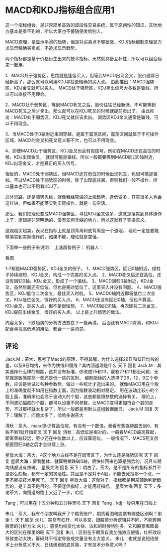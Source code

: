 # MACD和KDJ指标组合应用1
[MACD和KDJ指标组合应用]: (https://articles.zsxq.com/id_4rz6jwsob82w.html)
[url]: (https://t.zsxq.com/AEYJMJI)

这一个指标组合，是非常简单高效的波段性交易系统，属于原创性的知识，其他地方基本是看不到的，所以大家也不要随便发给别人。

MACD原理，是显示平滑的趋势，但是对买卖点不够敏感，KDJ指标编制原理是力求显示精确买卖点，不追求显示趋势。

两个指标都是基于价格衍生出来的技术指标，天然就具备互补性，所以可以组合起来一起用。

1、MACD处于强势区，思路就是逢低买入，但等到MACD出现金叉，股价通常已经新高了，那么就可以利用KDJ寻找更精确的买入点。
由此推出：MACD强势区，KDJ金叉就可以买入。
MACD处于强势区，KDJ卖出信号大多数是骗线，所以可以直接不用理会。

2、MACD处于弱势区，等到MACD死叉之后，股价往往已经新低，不可能等到MACD死叉之后才卖出，那么就可以在KDJ死叉的时候就提前卖出了。
由此推出：MACD处于弱势区，KDJ死叉就应该卖出。
弱势区KDJ金叉通常是骗线，可以不用理会。

3、当MACD处于0轴附近来回穿越，是属于震荡区间，震荡区间就属于不可操作区域，MACD的金叉和死叉意义都不大，也可以不用理会。

4、即使MACD处于强势区，KDJ金叉也会有假信号，例如在MACD还在高位的时候，KDJ出现金叉， 就很可能是骗线，所以一般都要等到MACD回归0轴附近，KDJ出现金叉，才是真正的买入信号。

相反的，MACD处于弱势区，但MACD还在低位的时候出现死叉，也很可能是骗线。不过MACD处于弱势区的时候，除了出现底背离，否则我们一般不操作，所以基本也可以不用看KDJ了。

总体思路，还是顺势思维，就像我经常讲的上涨趋势，逢低做多，其实很多人也会这样讲，但如果不能落实到实际操作，就是一句空话。

那么，我们把理论变成MACD强势区，寻找KDJ金叉做多，这就是落实到具体操作上了，逻辑是非常明确的，没有任何含糊的地方，所以这就有了实操意义。

这跟超买超卖，表现在指标上就是顶背离和底背离是一个道理。
理论一定是要能够落实到实际操作的，如果不能，理论就是空话。

下面举一些例子来说明：
上涨趋势例子：
机器人：

看图

1-7都是MACD强势区，KDJ金叉的例子。
1、MACD强势区，回归0轴附近，绿柱子持续缩短，KDJ金叉，构成一个完美的买入点。
2、MACD死叉后还在高位，还没有回归0轴，KDJ金叉，形成了一个骗线。
3、MACD回归0轴附近，KDJ金叉，虽然后面还有低位，但也是相对低位了，这里买入并没有问题。
4、MACD强势区，KDJ低位二次金叉，最佳买入时机。
5、MACD0轴附近即将低位二次金叉，KDJ低位金叉，很好的买入点。
6、MACD还没有回归0轴，但也不算高，KDJ金叉，是买入点，但不是很理想。
7、MACD回归0轴，再次即将二次金叉，KDJ提前出线金叉，很好的买入点。
以上是上升趋势的做法。

内容太多，下跌趋势的分析方法放在下一篇再讲。
后面还有MACD背离，和KDJ配合寻找高低点的用法，都会一一讲清楚。


## 评论
Jack.M：茶大，思考了Macd的原理，不得其解，为什么选择26日和12日均线的差，以及9日均线，来作为快线和慢线？其内涵道理是什么
天下 回复 Jack.M：其实选择什么样的周期，这并没有标准，你改成25和13，或者27和11都没问题，无非就是敏感度高一些还是低一些的区别。
编制指标的人选择了26，12，9三个参数，应该是尝试过各种参数后，做过一些统计才选出来的。
就像MACD用在个股上的准确度就不如用在指数上面，因为指数波动相对稳定。
用在波动比较小的个股上面，准确率也会高于波动大的个股，这些都是跟参数的选择有关。
理论上，不同波动幅度的个股，都可以设置不同参数，让MACD变得更加符合个股的走势，不过那样就太复杂了，所以一般都是用默认这组数据而已。
Jack.M 回复 天下：理解了，问题太多了，哈哈多谢茶大

清秋：茶大，macd多少算高位呢，有没有一个数值，我看有些强势股去到6，有些不到1就开始死叉
天下 回复 清秋：高低位是相对的，一般看MACD最高算起，距离零轴较远，至少还在中位数以上，应该算高位。
一般情况下，MACS死叉后都要回归0轴之后才会继续上涨。

星辰大海：茶大，4这个地方白线不是在弱市区了，为什么还是强势区呢
天下 回复 星辰大海：要看整体，就算稍微跌破0轴，很快拉回来也算是强势的，况且长期均线都没有跌破。
星辰大海 回复 天下：明白了，茶大。是不是所有的指标都并不是那么刻板，都有一定的灵活性。并且是不是对于A股，不能去死抠那一个点，一定不能把技术用死了。
天下 回复 星辰大海：这就对了，指标都是用来辅助判断趋势的，是工具不是目的，不要迷信指标，才能用好指标。
星辰大海 回复 天下：多谢茶大，向悟道的路上又近了一步，哈哈

Tang：可以用在十五分钟和五分钟里吗
天下 回复 Tang：kdj一般只用在日线上

朱儿：茶大，我有个朋友叫我开了个期货账户，期货看图和股票有哪些区别啊？谢谢！
天下 回复 朱儿：期货有杠杆，可以多空，跟股票分析逻辑并不同，不能套用股票的分析方法
朱儿：感觉均线变化太快，沾和的时候特别多，它和股票看图最大的区别在哪里的啊
天下 回复 朱儿：区别在于期货自我加强效应很强，杠杆效应导致变动太快，筹码并不恒定导致成交量没有太大意义。
朱儿：也就是说短线技术上分析意义不大，日线级别的底背离，才有技术分析意义吗？